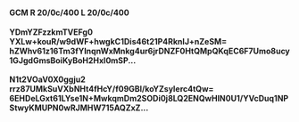 #### GCM R 20/0c/400 L 20/0c/400
**YDmYZFzzkmTVEFg0**<br/>**YXLw+kouR/w9dWF+hwgkC1Dis46t21P4RknlJ+nZeSM=**<br/>**hZWhv61z16Tm3fYInqnWxMnkg4ur6jrDNZF0HtQMpQKqEC6F7Umo8ucy1GJgdGmsBoiKyBoH2Hxl0mSP...**<br/><br/>
**N1t2VOaV0X0ggju2**<br/>**rrz87UMkSuVXbNHt4fHcY/f09GBl/koYZsyIerc4tQw=**<br/>**6EHDeLGxt61LYse1N+MwkqmDm2SODi0j8LQ2ENQwHIN0U1/YVcDuq1NPStwyKMUPN0wRJMHW715AQZxZ...**